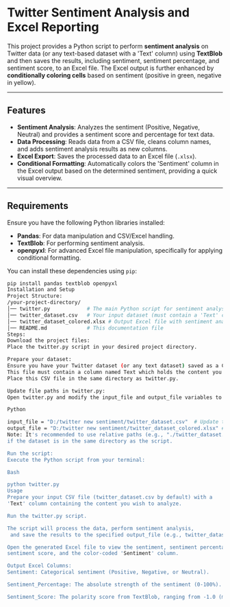 

# Twitter Sentiment Analysis and Excel Reporting

This project provides a Python script to perform **sentiment analysis** on Twitter data (or any text-based dataset with a 'Text' column) using 
**TextBlob** and then saves the results, including sentiment, sentiment percentage, and sentiment score, to an Excel file. 
The Excel output is further enhanced by **conditionally coloring cells** based on sentiment (positive in green, negative in yellow).

---

## Features

* **Sentiment Analysis**: Analyzes the sentiment (Positive, Negative, Neutral) and provides a sentiment score and percentage for text data.
* **Data Processing**: Reads data from a CSV file, cleans column names, and adds sentiment analysis results as new columns.
* **Excel Export**: Saves the processed data to an Excel file (`.xlsx`).
* **Conditional Formatting**: Automatically colors the 'Sentiment' column in the Excel output based on the determined sentiment, providing a quick visual overview.

---

## Requirements

Ensure you have the following Python libraries installed:

* **Pandas**: For data manipulation and CSV/Excel handling.
* **TextBlob**: For performing sentiment analysis.
* **openpyxl**: For advanced Excel file manipulation, specifically for applying conditional formatting.

You can install these dependencies using `pip`:

```bash
pip install pandas textblob openpyxl
Installation and Setup
Project Structure:
/your-project-directory/
│── twitter.py            # The main Python script for sentiment analysis
│── twitter_dataset.csv   # Your input dataset (must contain a 'Text' column)
│── twitter_dataset_colored.xlsx # Output Excel file with sentiment analysis and formatting
│── README.md             # This documentation file
Steps:
Download the project files:
Place the twitter.py script in your desired project directory.

Prepare your dataset:
Ensure you have your Twitter dataset (or any text dataset) saved as a CSV file, for example, twitter_dataset.csv.
This file must contain a column named Text which holds the content you want to analyze.
Place this CSV file in the same directory as twitter.py.

Update file paths in twitter.py:
Open twitter.py and modify the input_file and output_file variables to match the actual paths on your system.

Python

input_file = "D:/twitter new sentiment/twitter_dataset.csv"  # Update this path
output_file = "D:/twitter new sentiment/twitter_dataset_colored.xlsx" # Update this path
Note: It's recommended to use relative paths (e.g., "./twitter_dataset.csv")
if the dataset is in the same directory as the script.

Run the script:
Execute the Python script from your terminal:

Bash

python twitter.py
Usage
Prepare your input CSV file (twitter_dataset.csv by default) with a
'Text' column containing the content you wish to analyze.

Run the twitter.py script.

The script will process the data, perform sentiment analysis,
 and save the results to the specified output_file (e.g., twitter_dataset_colored.xlsx).

Open the generated Excel file to view the sentiment, sentiment percentage,
sentiment score, and the color-coded 'Sentiment' column.

Output Excel Columns:
Sentiment: Categorical sentiment (Positive, Negative, or Neutral).

Sentiment_Percentage: The absolute strength of the sentiment (0-100%).

Sentiment_Score: The polarity score from TextBlob, ranging from -1.0 (most negative) to 1.0 (most positive).
